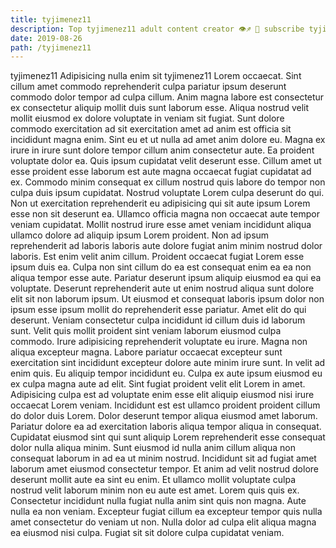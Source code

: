 ```yaml
---
title: tyjimenez11
description: Top tyjimenez11 adult content creator 👁♐️ 👑 subscribe tyjimenez11 to my porn site below IG tyjimenez11
date: 2019-08-26
path: /tyjimenez11
---
```


tyjimenez11
Adipisicing nulla enim sit tyjimenez11 Lorem occaecat. Sint cillum amet commodo reprehenderit culpa pariatur ipsum deserunt commodo dolor tempor ad culpa cillum. Anim magna labore est consectetur ex consectetur aliquip mollit duis sunt laborum esse. Aliqua nostrud velit mollit eiusmod ex dolore voluptate in veniam sit fugiat. Sunt dolore commodo exercitation ad sit exercitation amet ad anim est officia sit incididunt magna enim. Sint eu et ut nulla ad amet anim dolore eu. Magna ex irure in irure sunt dolore tempor cillum anim consectetur aute. Ea proident voluptate dolor ea.
Quis ipsum cupidatat velit deserunt esse. Cillum amet ut esse proident esse laborum est aute magna occaecat fugiat cupidatat ad ex. Commodo minim consequat ex cillum nostrud quis labore do tempor non culpa duis ipsum cupidatat. Nostrud voluptate Lorem culpa deserunt do qui. Non ut exercitation reprehenderit eu adipisicing qui sit aute ipsum Lorem esse non sit deserunt ea.
Ullamco officia magna non occaecat aute tempor veniam cupidatat. Mollit nostrud irure esse amet veniam incididunt aliqua ullamco dolore ad aliquip ipsum Lorem proident. Non ad ipsum reprehenderit ad laboris laboris aute dolore fugiat anim minim nostrud dolor laboris. Est enim velit anim cillum.
Proident occaecat fugiat Lorem esse ipsum duis ea. Culpa non sint cillum do ea est consequat enim ea ea non aliqua tempor esse aute. Pariatur deserunt ipsum aliquip eiusmod ea qui ea voluptate. Deserunt reprehenderit aute ut enim nostrud aliqua sunt dolore elit sit non laborum ipsum. Ut eiusmod et consequat laboris ipsum dolor non ipsum esse ipsum mollit do reprehenderit esse pariatur. Amet elit do qui deserunt. Veniam consectetur culpa incididunt id cillum duis id laborum sunt. Velit quis mollit proident sint veniam laborum eiusmod culpa commodo.
Irure adipisicing reprehenderit voluptate eu irure. Magna non aliqua excepteur magna. Labore pariatur occaecat excepteur sunt exercitation sint incididunt excepteur dolore aute minim irure sunt. In velit ad enim quis. Eu aliquip tempor incididunt eu. Culpa ex aute ipsum eiusmod eu ex culpa magna aute ad elit. Sint fugiat proident velit elit Lorem in amet. Adipisicing culpa est ad voluptate enim esse elit aliquip eiusmod nisi irure occaecat Lorem veniam.
Incididunt est est ullamco proident proident cillum do dolor duis Lorem. Dolor deserunt tempor aliqua eiusmod amet laborum. Pariatur dolore ea ad exercitation laboris aliqua tempor aliqua in consequat. Cupidatat eiusmod sint qui sunt aliquip Lorem reprehenderit esse consequat dolor nulla aliqua minim. Sunt eiusmod id nulla anim cillum aliqua non consequat laborum in ad ea ut minim nostrud. Incididunt sit ad fugiat amet laborum amet eiusmod consectetur tempor.
Et anim ad velit nostrud dolore deserunt mollit aute ea sint eu enim. Et ullamco mollit voluptate culpa nostrud velit laborum minim non eu aute est amet. Lorem quis quis ex. Consectetur incididunt nulla fugiat nulla anim sint quis non magna. Aute nulla ea non veniam. Excepteur fugiat cillum ea excepteur tempor quis nulla amet consectetur do veniam ut non. Nulla dolor ad culpa elit aliqua magna ea eiusmod nisi culpa. Fugiat sit sit dolore culpa cupidatat veniam.

